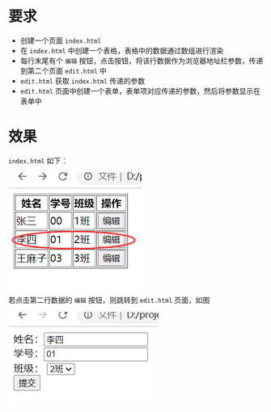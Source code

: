 # 要求
- 创建一个页面 `index.html`
- 在 `index.html` 中创建一个表格，表格中的数据通过数组进行渲染
- 每行末尾有个 `编辑` 按钮，点击按钮，将该行数据作为浏览器地址栏参数，传递到第二个页面 `edit.html` 中
- `edit.html` 获取 `index.html` 传递的参数
- `edit.html` 页面中创建一个表单，表单项对应传递的参数，然后将参数显示在表单中

# 效果
`index.html` 如下：

![](./sample1.png)

若点击第二行数据的 `编辑` 按钮，则跳转到 `edit.html` 页面，如图

![](./sample2.png)